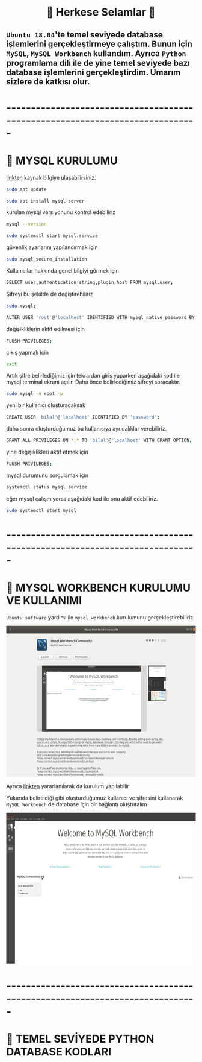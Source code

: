 <h1 align="center">
👋 Herkese Selamlar 👋
</h1>


## `Ubuntu 18.04`'te  temel seviyede database işlemlerini gerçekleştirmeye çalıştım. Bunun için `MySQL`, `MySQL Workbench`  kullandım. Ayrıca `Python` programlama dili ile de yine temel seviyede bazı database işlemlerini gerçekleştirdim. Umarım sizlere de katkısı olur.

# -----------------------------------------------------------------------------
# 🚀 MYSQL KURULUMU

[linkten](https://www.digitalocean.com/community/tutorials/how-to-install-mysql-on-ubuntu-18-04) kaynak bilgiye ulaşabilirsiniz.


```sh
sudo apt update
```

```sh
sudo apt install mysql-server
```

kurulan mysql versiyonunu kontrol edebiliriz
```sh
mysql --version
```

```sh
sudo systemctl start mysql.service
```   

güvenlik ayarlarını yapılandırmak için

```sh
sudo mysql_secure_installation
``` 

Kullanıcılar hakkında genel bilgiyi görmek için

```sh
SELECT user,authentication_string,plugin,host FROM mysql.user;
``` 

Şifreyi bu şekilde de değiştirebiliriz

```sh
sudo mysql;
``` 

```sh
ALTER USER 'root'@'localhost' IDENTIFIED WITH mysql_native_password BY 'password';
``` 

değişikliklerin aktif edilmesi için

```sh
FLUSH PRIVILEGES;
``` 

çıkış yapmak için
```sh
exit
``` 

Artık şifre belirlediğimiz için tekrardan giriş yaparken aşağıdaki kod ile mysql terminal ekranı açılır. Daha önce belirlediğimiz şifreyi soracaktır.

```sh
sudo mysql -u root -p
``` 

yeni bir kullanıcı oluşturacaksak

```sh
CREATE USER 'bilal'@'localhost' IDENTIFIED BY 'password';
``` 

daha sonra oluşturduğumuz bu kullanıcıya ayrıcalıklar verebiliriz.

```sh
GRANT ALL PRIVILEGES ON *.* TO 'bilal'@'localhost' WITH GRANT OPTION;
``` 

yine değişiklikleri aktif etmek için

```sh
FLUSH PRIVILEGES;
``` 

mysql durumunu sorgulamak için

```sh
systemctl status mysql.service
``` 

eğer mysql çalışmıyorsa aşağıdaki kod ile onu aktif edebiliriz.
 
```sh
sudo systemctl start mysql
``` 

# -----------------------------------------------------------------------------
# 🚀 MYSQL WORKBENCH KURULUMU VE KULLANIMI

`Ubuntu software` yardımı ile `mysql workbench` kurulumunu gerçekleştirebiliriz

<p align="center">
  <img width="700" height="400" src="image/workbench_screen.png?raw=true">
</p>


Ayrıca [linkten](https://dev.to/gsudarshan/how-to-install-mysql-and-workbench-on-ubuntu-20-04-localhost-5828) yararlanılarak da kurulum yapılabilir

Yukarıda belirtildiği gibi oluşturduğumuz kullanıcı ve şifresini kullanarak `MySQL Workbench` de database için bir bağlantı oluşturalım

<p align="center">
  <img width="700" height="400" src="image/baglanti.gif?raw=true">
</p>

# -----------------------------------------------------------------------------
# 🚀 TEMEL SEVİYEDE PYTHON DATABASE KODLARI

